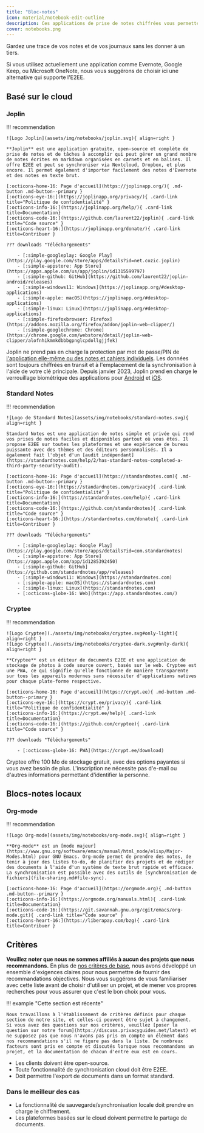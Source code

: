 ```yaml
---
title: "Bloc-notes"
icon: material/notebook-edit-outline
description: Ces applications de prise de notes chiffrées vous permettent de garder une trace de vos notes sans les transmettre à un tiers.
cover: notebooks.png
---
```


Gardez une trace de vos notes et de vos journaux sans les donner à un tiers.

Si vous utilisez actuellement une application comme Evernote, Google Keep, ou Microsoft OneNote, nous vous suggérons de choisir ici une alternative qui supporte l'E2EE.

## Basé sur le cloud

### Joplin

!!! recommendation

    ![Logo Joplin](assets/img/notebooks/joplin.svg){ align=right }
    
    **Joplin** est une application gratuite, open-source et complète de prise de notes et de tâches à accomplir qui peut gérer un grand nombre de notes écrites en markdown organisées en carnets et en balises. Il offre E2EE et peut se synchroniser via Nextcloud, Dropbox, et plus encore. Il permet également d'importer facilement des notes d'Evernote et des notes en texte brut.
    
    [:octicons-home-16: Page d'accueil](https://joplinapp.org/){ .md-button .md-button--primary }
    [:octicons-eye-16:](https://joplinapp.org/privacy/){ .card-link title="Politique de confidentialité" }
    [:octicons-info-16:](https://joplinapp.org/help/){ .card-link title=Documentation}
    [:octicons-code-16:](https://github.com/laurent22/joplin){ .card-link title="Code source" }
    [:octicons-heart-16:](https://joplinapp.org/donate/){ .card-link title=Contribuer }
    
    ??? downloads "Téléchargements"
    
        - [:simple-googleplay: Google Play](https://play.google.com/store/apps/details?id=net.cozic.joplin)
        - [:simple-appstore: App Store](https://apps.apple.com/us/app/joplin/id1315599797)
        - [:simple-github: GitHub](https://github.com/laurent22/joplin-android/releases)
        - [:simple-windows11: Windows](https://joplinapp.org/#desktop-applications)
        - [:simple-apple: macOS](https://joplinapp.org/#desktop-applications)
        - [:simple-linux: Linux](https://joplinapp.org/#desktop-applications)
        - [:simple-firefoxbrowser: Firefox](https://addons.mozilla.org/firefox/addon/joplin-web-clipper/)
        - [:simple-googlechrome: Chrome](https://chrome.google.com/webstore/detail/joplin-web-clipper/alofnhikmmkdbbbgpnglcpdollgjjfek)

Joplin ne prend pas en charge la protection par mot de passe/PIN de [l'application elle-même ou des notes et cahiers individuels](https://github.com/laurent22/joplin/issues/289). Les données sont toujours chiffrées en transit et à l'emplacement de la synchronisation à l'aide de votre clé principale. Depuis janvier 2023, Joplin prend en charge le verrouillage biométrique des applications pour [Android](https://joplinapp.org/changelog_android/#android-v2-10-3-https-github-com-laurent22-joplin-releases-tag-android-v2-10-3-pre-release-2023-01-05t11-29-06z) et [iOS](https://joplinapp.org/changelog_ios/#ios-v12-10-2-https-github-com-laurent22-joplin-releases-tag-ios-v12-10-2-2023-01-20t17-41-13z).

### Standard Notes

!!! recommendation

    ![Logo de Standard Notes](assets/img/notebooks/standard-notes.svg){ align=right }
    
    Standard Notes est une application de notes simple et privée qui rend vos prises de notes faciles et disponibles partout où vous êtes. Il propose E2EE sur toutes les plateformes et une expérience de bureau puissante avec des thèmes et des éditeurs personnalisés. Il a également fait l'objet d'un [audit indépendant](https://standardnotes.com/help/2/has-standard-notes-completed-a-third-party-security-audit).
    
    [:octicons-home-16: Page d'accueil](https://standardnotes.com){ .md-button .md-button--primary }
    [:octicons-eye-16:](https://standardnotes.com/privacy){ .card-link title="Politique de confidentialité" }
    [:octicons-info-16:](https://standardnotes.com/help){ .card-link title=Documentation}
    [:octicons-code-16:](https://github.com/standardnotes){ .card-link title="Code source" }
    [:octicons-heart-16:](https://standardnotes.com/donate){ .card-link title=Contribuer }
    
    ??? downloads "Téléchargements"
    
        - [:simple-googleplay: Google Play](https://play.google.com/store/apps/details?id=com.standardnotes)
        - [:simple-appstore: App Store](https://apps.apple.com/app/id1285392450)
        - [:simple-github: GitHub](https://github.com/standardnotes/app/releases)
        - [:simple-windows11: Windows](https://standardnotes.com)
        - [:simple-apple: macOS](https://standardnotes.com)
        - [:simple-linux: Linux](https://standardnotes.com)
        - [:octicons-globe-16: Web](https://app.standardnotes.com/)

### Cryptee

!!! recommendation

    ![Logo Cryptee](./assets/img/notebooks/cryptee.svg#only-light){ align=right }
    ![Logo Cryptee](./assets/img/notebooks/cryptee-dark.svg#only-dark){ align=right }
    
    **Cryptee** est un éditeur de documents E2EE et une application de stockage de photos à code source ouvert, basés sur le web. Cryptee est une PWA, ce qui signifie qu'elle fonctionne de manière transparente sur tous les appareils modernes sans nécessiter d'applications natives pour chaque plate-forme respective.
    
    [:octicons-home-16: Page d'accueil](https://crypt.ee){ .md-button .md-button--primary }
    [:octicons-eye-16:](https://crypt.ee/privacy){ .card-link title="Politique de confidentialité" }
    [:octicons-info-16:](https://crypt.ee/help){ .card-link title=Documentation}
    [:octicons-code-16:](https://github.com/cryptee){ .card-link title="Code source" }
    
    ??? downloads "Téléchargements"
    
        - [:octicons-globe-16: PWA](https://crypt.ee/download)

Cryptee offre 100 Mo de stockage gratuit, avec des options payantes si vous avez besoin de plus. L'inscription ne nécessite pas d'e-mail ou d'autres informations permettant d'identifier la personne.

## Blocs-notes locaux

### Org-mode

!!! recommendation

    ![Logo Org-mode](assets/img/notebooks/org-mode.svg){ align=right }
    
    **Org-mode** est un [mode majeur](https://www.gnu.org/software/emacs/manual/html_node/elisp/Major-Modes.html) pour GNU Emacs. Org-mode permet de prendre des notes, de tenir à jour des listes to-do, de planifier des projets et de rédiger des documents à l'aide d'un système de texte brut rapide et efficace. La synchronisation est possible avec des outils de [synchronisation de fichiers](file-sharing.md#file-sync).
    
    [:octicons-home-16: Page d'accueil](https://orgmode.org){ .md-button .md-button--primary }
    [:octicons-info-16:](https://orgmode.org/manuals.html){ .card-link title=Documentation}
    [:octicons-code-16:](https://git.savannah.gnu.org/cgit/emacs/org-mode.git){ .card-link title="Code source" }
    [:octicons-heart-16:](https://liberapay.com/bzg){ .card-link title=Contribuer }

## Critères

**Veuillez noter que nous ne sommes affiliés à aucun des projets que nous recommandons.** En plus de [nos critères de base](about/criteria.md), nous avons développé un ensemble d'exigences claires pour nous permettre de fournir des recommandations objectives. Nous vous suggérons de vous familiariser avec cette liste avant de choisir d'utiliser un projet, et de mener vos propres recherches pour vous assurer que c'est le bon choix pour vous.

!!! example "Cette section est récente"

    Nous travaillons à l'établissement de critères définis pour chaque section de notre site, et celles-ci peuvent être sujet à changement. Si vous avez des questions sur nos critères, veuillez [poser la question sur notre forum](https://discuss.privacyguides.net/latest) et ne supposez pas que nous n'avons pas pris en compte un élément dans nos recommandations s'il ne figure pas dans la liste. De nombreux facteurs sont pris en compte et discutés lorsque nous recommandons un projet, et la documentation de chacun d'entre eux est en cours.

- Les clients doivent être open-source.
- Toute fonctionnalité de synchronisation cloud doit être E2EE.
- Doit permettre l'export de documents dans un format standard.

### Dans le meilleur des cas

- La fonctionnalité de sauvegarde/synchronisation locale doit prendre en charge le chiffrement.
- Les plateformes basées sur le cloud doivent permettre le partage de documents.
